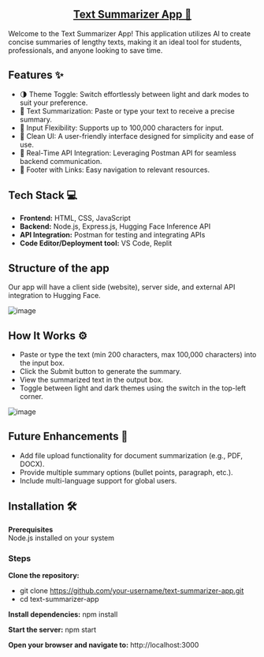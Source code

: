 
<h2 align="center">
  <a href="https://portfolio-teja-dayana.vercel.app/" target="_blank">Text Summarizer App 📝</a>
</h2>

Welcome to the Text Summarizer App! This application utilizes AI to create concise summaries of lengthy texts, making it an ideal tool for students, professionals, and anyone looking to save time.

## Features ✨  
- 🌗 Theme Toggle: Switch effortlessly between light and dark modes to suit your preference.
- 📜 Text Summarization: Paste or type your text to receive a precise summary.
- 📝 Input Flexibility: Supports up to 100,000 characters for input.
- 📎 Clean UI: A user-friendly interface designed for simplicity and ease of use.
- 🚀 Real-Time API Integration: Leveraging Postman API for seamless backend communication.
- 📌 Footer with Links: Easy navigation to relevant resources.

## Tech Stack 💻    
- **Frontend:** HTML, CSS, JavaScript  
- **Backend:** Node.js, Express.js, Hugging Face Inference API  
- **API Integration:** Postman for testing and integrating APIs  
- **Code Editor/Deployment tool:** VS Code, Replit
  
## Structure of the app  
  
Our app will have a client side (website), server side, and external API integration to Hugging Face.      

![image](https://github.com/user-attachments/assets/bd315380-37fa-493c-8276-4abac8e1d7eb) 

## How It Works ⚙️  

- Paste or type the text (min 200 characters, max 100,000 characters) into the input box.    
- Click the Submit button to generate the summary.   
- View the summarized text in the output box.  
- Toggle between light and dark themes using the switch in the top-left corner.  
  

![image](https://github.com/user-attachments/assets/5f638a74-66a2-417b-bb48-e4c7fabbbb2b)


## Future Enhancements 🚀  

- Add file upload functionality for document summarization (e.g., PDF, DOCX).  
- Provide multiple summary options (bullet points, paragraph, etc.).  
- Include multi-language support for global users.  


## Installation 🛠️
  
**Prerequisites**  
Node.js installed on your system  

### **Steps**      
**Clone the repository:** 
- git clone https://github.com/your-username/text-summarizer-app.git  
- cd text-summarizer-app

**Install dependencies:** npm install   

**Start the server:** npm start        

**Open your browser and navigate to:** http://localhost:3000  
